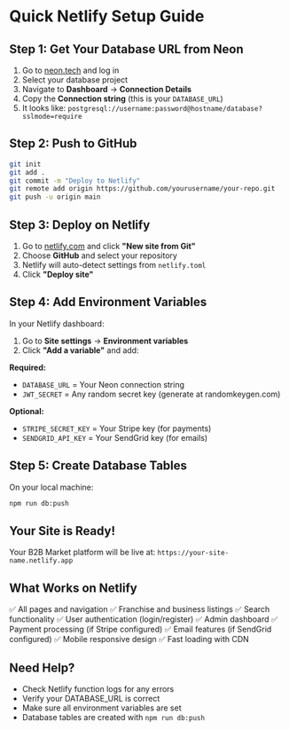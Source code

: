 # Quick Netlify Setup Guide

## Step 1: Get Your Database URL from Neon

1. Go to [neon.tech](https://neon.tech) and log in
2. Select your database project
3. Navigate to **Dashboard** → **Connection Details**
4. Copy the **Connection string** (this is your `DATABASE_URL`)
5. It looks like: `postgresql://username:password@hostname/database?sslmode=require`

## Step 2: Push to GitHub

```bash
git init
git add .
git commit -m "Deploy to Netlify"
git remote add origin https://github.com/yourusername/your-repo.git
git push -u origin main
```

## Step 3: Deploy on Netlify

1. Go to [netlify.com](https://netlify.com) and click **"New site from Git"**
2. Choose **GitHub** and select your repository
3. Netlify will auto-detect settings from `netlify.toml`
4. Click **"Deploy site"**

## Step 4: Add Environment Variables

In your Netlify dashboard:

1. Go to **Site settings** → **Environment variables**
2. Click **"Add a variable"** and add:

**Required:**
- `DATABASE_URL` = Your Neon connection string
- `JWT_SECRET` = Any random secret key (generate at randomkeygen.com)

**Optional:**
- `STRIPE_SECRET_KEY` = Your Stripe key (for payments)
- `SENDGRID_API_KEY` = Your SendGrid key (for emails)

## Step 5: Create Database Tables

On your local machine:
```bash
npm run db:push
```

## Your Site is Ready!

Your B2B Market platform will be live at: `https://your-site-name.netlify.app`

## What Works on Netlify

✅ All pages and navigation
✅ Franchise and business listings
✅ Search functionality
✅ User authentication (login/register)
✅ Admin dashboard
✅ Payment processing (if Stripe configured)
✅ Email features (if SendGrid configured)
✅ Mobile responsive design
✅ Fast loading with CDN

## Need Help?

- Check Netlify function logs for any errors
- Verify your DATABASE_URL is correct
- Make sure all environment variables are set
- Database tables are created with `npm run db:push`